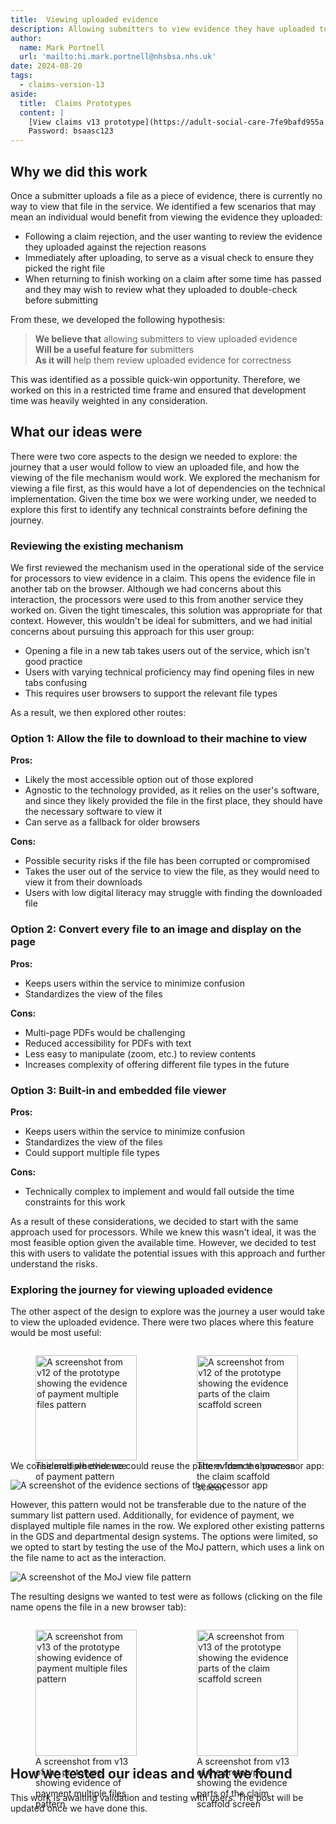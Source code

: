 ```yaml
---
title:  Viewing uploaded evidence
description: Allowing submitters to view evidence they have uploaded to the service.
author:
  name: Mark Portnell
  url: 'mailto:hi.mark.portnell@nhsbsa.nhs.uk'
date: 2024-08-20
tags:
  - claims-version-13
aside:
  title:  Claims Prototypes
  content: |
    [View claims v13 prototype](https://adult-social-care-7fe9bafd955a.herokuapp.com/claims/prototypes/design/v13/) 
    Password: bsaasc123
---
```


## Why we did this work

Once a submitter uploads a file as a piece of evidence, there is currently no way to view that file in the service. We identified a few scenarios that may mean an individual would benefit from viewing the evidence they uploaded:
- Following a claim rejection, and the user wanting to review the evidence they uploaded against the rejection reasons
- Immediately after uploading, to serve as a visual check to ensure they picked the right file
- When returning to finish working on a claim after some time has passed and they may wish to review what they uploaded to double-check before submitting

From these, we developed the following hypothesis:

> **We believe that** allowing submitters to view uploaded evidence  
> **Will be a useful feature for** submitters  
> **As it will** help them review uploaded evidence for correctness

This was identified as a possible quick-win opportunity. Therefore, we worked on this in a restricted time frame and ensured that development time was heavily weighted in any consideration.

## What our ideas were

There were two core aspects to the design we needed to explore: the journey that a user would follow to view an uploaded file, and how the viewing of the file mechanism would work. We explored the mechanism for viewing a file first, as this would have a lot of dependencies on the technical implementation. Given the time box we were working under, we needed to explore this first to identify any technical constraints before defining the journey.

### Reviewing the existing mechanism

We first reviewed the mechanism used in the operational side of the service for processors to view evidence in a claim. This opens the evidence file in another tab on the browser. Although we had concerns about this interaction, the processors were used to this from another service they worked on. Given the tight timescales, this solution was appropriate for that context. However, this wouldn't be ideal for submitters, and we had initial concerns about pursuing this approach for this user group:
- Opening a file in a new tab takes users out of the service, which isn't good practice
- Users with varying technical proficiency may find opening files in new tabs confusing
- This requires user browsers to support the relevant file types

As a result, we then explored other routes:

### Option 1: Allow the file to download to their machine to view
**Pros:**
- Likely the most accessible option out of those explored
- Agnostic to the technology provided, as it relies on the user's software, and since they likely provided the file in the first place, they should have the necessary software to view it
- Can serve as a fallback for older browsers

**Cons:**
- Possible security risks if the file has been corrupted or compromised
- Takes the user out of the service to view the file, as they would need to view it from their downloads
- Users with low digital literacy may struggle with finding the downloaded file

### Option 2: Convert every file to an image and display on the page
**Pros:**
- Keeps users within the service to minimize confusion
- Standardizes the view of the files

**Cons:**
- Multi-page PDFs would be challenging
- Reduced accessibility for PDFs with text
- Less easy to manipulate (zoom, etc.) to review contents
- Increases complexity of offering different file types in the future

### Option 3: Built-in and embedded file viewer
**Pros:**
- Keeps users within the service to minimize confusion
- Standardizes the view of the files
- Could support multiple file types

**Cons:**
- Technically complex to implement and would fall outside the time constraints for this work

As a result of these considerations, we decided to start with the same approach used for processors. While we knew this wasn't ideal, it was the most feasible option given the available time. However, we decided to test this with users to validate the potential issues with this approach and further understand the risks.

### Exploring the journey for viewing uploaded evidence

The other aspect of the design to explore was the journey a user would take to view the uploaded evidence. There were two places where this feature would be most useful:

<div style="display: flex; flex-wrap: wrap; gap: 1rem;">
  <div style="flex: 1; max-width: 48%;">
  <figure>
    <img src="multi-payment.png" alt="A screenshot from v12 of the prototype showing the evidence of payment multiple files pattern" style="width: 100%; height: auto;">
    <figcaption>The multiple evidence of payment pattern</figcaption>
  </figure>
  </div>
  <div style="flex: 1; max-width: 48%;">
  <figure>
    <img src="claim-evidence.png" alt="A screenshot from v12 of the prototype showing the evidence parts of the claim scaffold screen" style="width: 100%; height: auto;">
    <figcaption>The evidence shown on the claim scaffold screen</figcaption>
  </figure>
  </div>
</div>

We considered whether we could reuse the pattern from the processor app:

![A screenshot of the evidence sections of the processor app](processor-evidence.png "The evidence section when processing a claim")

However, this pattern would not be transferable due to the nature of the summary list pattern used. Additionally, for evidence of payment, we displayed multiple file names in the row. We explored other existing patterns in the GDS and departmental design systems. The options were limited, so we opted to start by testing the use of the MoJ pattern, which uses a link on the file name to act as the interaction.

![A screenshot of the MoJ view file pattern](moj-view-file.png "The MoJ pattern allows users to view the file by clicking on the file name")

The resulting designs we wanted to test were as follows (clicking on the file name opens the file in a new browser tab):

<div style="display: flex; flex-wrap: wrap; gap: 1rem;">
  <div style="flex: 1; max-width: 48%;">
  <figure>
    <img src="multi-payment-v13.png" alt="A screenshot from v13 of the prototype showing evidence of payment multiple files pattern" style="width: 100%; height: auto;">
    <figcaption>A screenshot from v13 of the prototype showing evidence of payment multiple files pattern</figcaption>
  </figure>
  </div>
  <div style="flex: 1; max-width: 48%;">
  <figure>
    <img src="claim-evidence-v13.png" alt="A screenshot from v13 of the prototype showing the evidence parts of the claim scaffold screen" style="width: 100%; height: auto;">
    <figcaption>A screenshot from v13 of the prototype showing the evidence parts of the claim scaffold screen</figcaption>
  </figure>
  </div>
</div>

## How we tested our ideas and what we found
This work is awaiting validation and testing with users. The post will be updated once we have done this.